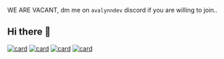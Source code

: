 WE ARE VACANT, dm me on `avalynndev` discord if you are willing to join..

## Hi there 👋

[![card](https://github-readme-stats.vercel.app/api/pin/?username=InfiniteDevs&repo=vegenta&theme=dark&show_icons=true&icon_color=FFFFFF&include_all_commits=true&layout=compact&border_radius=15)](https://github.com/InfiniteDevs/vegenta)
[![card](https://github-readme-stats.vercel.app/api/pin/?username=InfiniteDevs&repo=subrey&theme=dark&show_icons=true&icon_color=FFFFFF&include_all_commits=true&layout=compact&border_radius=15)](https://github.com/InfiniteDevs/Subrey)
[![card](https://github-readme-stats.vercel.app/api/pin/?username=InfiniteDevs&repo=animunet&theme=dark&show_icons=true&icon_color=FFFFFF&include_all_commits=true&layout=compact&border_radius=15)](https://github.com/InfiniteDevs/animunet)
[![card](https://github-readme-stats.vercel.app/api/pin/?username=InfiniteDevs&repo=youtube2mp3&theme=dark&show_icons=true&icon_color=FFFFFF&include_all_commits=true&layout=compact&border_radius=15)](https://github.com/InfiniteDevs/youtube2mp3)

<!--

**Here are some ideas to get you started:**

🙋‍♀️ A short introduction - what is your organization all about?
🌈 Contribution guidelines - how can the community get involved?
👩‍💻 Useful resources - where can the community find your docs? Is there anything else the community should know?
🍿 Fun facts - what does your team eat for breakfast?
🧙 Remember, you can do mighty things with the power of [Markdown](https://docs.github.com/github/writing-on-github/getting-started-with-writing-and-formatting-on-github/basic-writing-and-formatting-syntax)
-->
